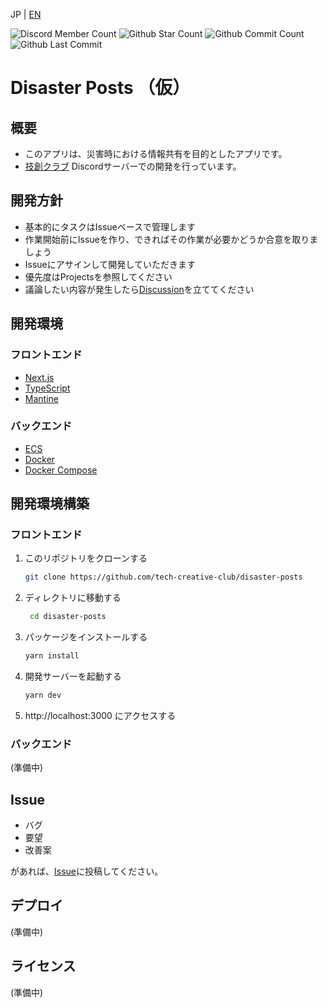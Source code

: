 JP | [EN](README.en.md)

![Discord Member Count](https://flat.badgen.net/discord/members/SAFv8YkSFm)
![Github Star Count](https://flat.badgen.net/github/stars/tech-creative-club/disaster-posts)
![Github Commit Count](https://flat.badgen.net/github/commits/tech-creative-club/disaster-posts)
![Github Last Commit](https://flat.badgen.net/github/last-commit/tech-creative-club/disaster-posts)

# Disaster Posts （仮）
## 概要
- このアプリは、災害時における情報共有を目的としたアプリです。
- [技創クラブ](https://discord.com/invite/SAFv8YkSFm) Discordサーバーでの開発を行っています。

## 開発方針
- 基本的にタスクはIssueベースで管理します
- 作業開始前にIssueを作り、できればその作業が必要かどうか合意を取りましょう
- Issueにアサインして開発していただきます
- 優先度はProjectsを参照してください
- 議論したい内容が発生したら[Discussion](https://github.com/tech-creative-club/disaster-posts/discussions)を立ててください

## 開発環境

### フロントエンド
- [Next.js](https://nextjs.org/)
- [TypeScript](https://www.typescriptlang.org/)
- [Mantine](https://mantine.dev/)

### バックエンド
- [ECS](https://aws.amazon.com/jp/ecs/)
- [Docker](https://www.docker.com/)
- [Docker Compose](https://docs.docker.jp/compose/toc.html)

## 開発環境構築
### フロントエンド
1. このリポジトリをクローンする
   ```bash
   git clone https://github.com/tech-creative-club/disaster-posts
   ```
2. ディレクトリに移動する
   ```bash
    cd disaster-posts
    ```
3. パッケージをインストールする
    ```bash
    yarn install
    ```
4. 開発サーバーを起動する
    ```bash
    yarn dev
    ```
5. http://localhost:3000 にアクセスする

### バックエンド
(準備中)

## Issue

- バグ
- 要望
- 改善案

があれば、[Issue](https://github.com/tech-creative-club/disaster-posts/issues)に投稿してください。

## デプロイ
(準備中)

## ライセンス
(準備中)

